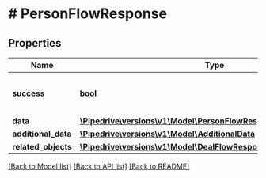 # # PersonFlowResponse

## Properties

Name | Type | Description | Notes
------------ | ------------- | ------------- | -------------
**success** | **bool** | If the response is successful or not | [optional]
**data** | [**\Pipedrive\versions\v1\Model\PersonFlowResponseAllOfData[]**](PersonFlowResponseAllOfData.md) |  | [optional]
**additional_data** | [**\Pipedrive\versions\v1\Model\AdditionalData**](AdditionalData.md) |  | [optional]
**related_objects** | [**\Pipedrive\versions\v1\Model\DealFlowResponseAllOfRelatedObjects**](DealFlowResponseAllOfRelatedObjects.md) |  | [optional]

[[Back to Model list]](../README.md#documentation-for-models) [[Back to API list]](../README.md#documentation-for-api-endpoints) [[Back to README]](../README.md)
